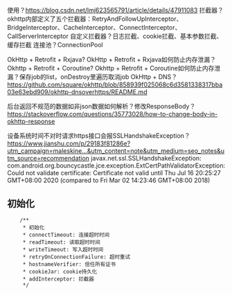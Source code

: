 

使用？https://blog.csdn.net/lmj623565791/article/details/47911083
拦截器？okhttp内部定义了五个拦截器：RetryAndFollowUpInterceptor、BridgeInterceptor、CacheInterceptor、ConnectInterceptor、CallServerInterceptor
自定义拦截器？日志拦截、cookie拦截、基本参数拦截、缓存拦截
连接池？ConnectionPool



OkHttp + Retrofit + Rxjava?
OkHttp + Retrofit + Rxjava如何防止内存泄漏？
Okhttp + Retrofit + Coroutine?
Okhttp + Retrofit + Coroutine如何防止内存泄漏？保存job的list，onDestroy里遍历取消job
OkHttp + DNS？https://github.com/square/okhttp/blob/858939f025068c6d3581338317bba03e63ebd909/okhttp-dnsoverhttps/README.md


后台返回不规范的数据如非json数据如何解析？修改ResponseBody？https://stackoverflow.com/questions/35773028/how-to-change-body-in-okhttp-response


设备系统时间不对时请求https接口会报SSLHandshakeException？https://www.jianshu.com/p/29183f81286e?utm_campaign=maleskine...&utm_content=note&utm_medium=seo_notes&utm_source=recommendation
javax.net.ssl.SSLHandshakeException: com.android.org.bouncycastle.jce.exception.ExtCertPathValidatorException: Could not validate certificate: Certificate not valid until Thu Jul 16 20:25:27 GMT+08:00 2020 (compared to Fri Mar 02 14:23:46 GMT+08:00 2018)


## 初始化
```
    /**
     * 初始化
     * connectTimeout: 连接超时时间
     * readTimeout: 读取超时时间
     * writeTimeout: 写入超时时间
     * retryOnConnectionFailure: 超时重试
     * hostnameVerifier: 信任所有证书
     * cookieJar: cookie持久化
     * addInterceptor: 拦截器
     */
```
 
